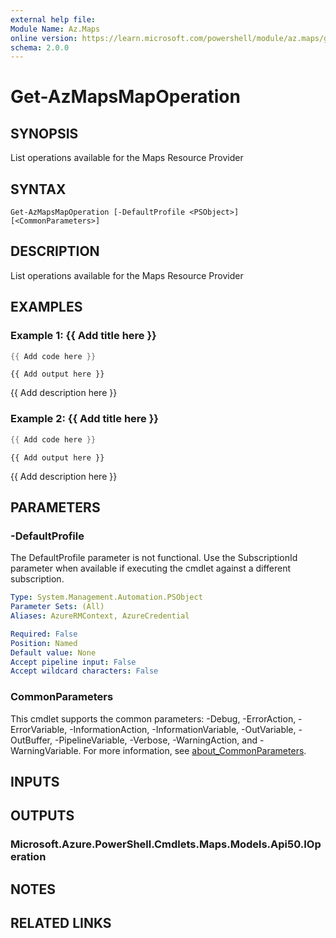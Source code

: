 ```yaml
---
external help file:
Module Name: Az.Maps
online version: https://learn.microsoft.com/powershell/module/az.maps/get-azmapsmapoperation
schema: 2.0.0
---
```


# Get-AzMapsMapOperation

## SYNOPSIS
List operations available for the Maps Resource Provider

## SYNTAX

```
Get-AzMapsMapOperation [-DefaultProfile <PSObject>] [<CommonParameters>]
```

## DESCRIPTION
List operations available for the Maps Resource Provider

## EXAMPLES

### Example 1: {{ Add title here }}
```powershell
{{ Add code here }}
```

```output
{{ Add output here }}
```

{{ Add description here }}

### Example 2: {{ Add title here }}
```powershell
{{ Add code here }}
```

```output
{{ Add output here }}
```

{{ Add description here }}

## PARAMETERS

### -DefaultProfile
The DefaultProfile parameter is not functional.
Use the SubscriptionId parameter when available if executing the cmdlet against a different subscription.

```yaml
Type: System.Management.Automation.PSObject
Parameter Sets: (All)
Aliases: AzureRMContext, AzureCredential

Required: False
Position: Named
Default value: None
Accept pipeline input: False
Accept wildcard characters: False
```

### CommonParameters
This cmdlet supports the common parameters: -Debug, -ErrorAction, -ErrorVariable, -InformationAction, -InformationVariable, -OutVariable, -OutBuffer, -PipelineVariable, -Verbose, -WarningAction, and -WarningVariable. For more information, see [about_CommonParameters](http://go.microsoft.com/fwlink/?LinkID=113216).

## INPUTS

## OUTPUTS

### Microsoft.Azure.PowerShell.Cmdlets.Maps.Models.Api50.IOperation

## NOTES

## RELATED LINKS

